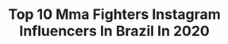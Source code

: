 ---
title: Top 10 Mma Fighters Instagram Influencers In Brazil In 2020
description: >-
  Find top mma fighters Instagram influencers in Brazil in 2020. Most popular hashtags: #muaythai #mma #jiujitsu #boxing.
platform: Instagram
profiles:
  - username: "pantoja_oficial"
    fullname: >-
      Alexandre Pantoja
    location: "Brazil"
    followers: 11288
    engagement: 695
    commentsToLikes: 0.068521
    id: ck5c9718uawb60i11rx56w96w
    verified: true
    hashtags: "#americatopteam, #brazilianjiujitsu, #godbless, #dreamscometrue"
  - username: "mackenziedern"
    fullname: >-
      Mackenzie Dern 🇺🇸🇧🇷
    location: "Brazil"
    followers: 761180
    engagement: 448
    commentsToLikes: 0.007485
    id: ck0tz8i70phlx0i19iaxd1t8n
    verified: true
    hashtags: "#cantstopwontstop, #nopressurenodiamonds, #countdown, #ufclincoln"
  - username: "raonibarcelos_ufc"
    fullname: >-
      Raoni Barcelos
    location: "Brazil"
    followers: 17825
    engagement: 355
    commentsToLikes: 0.024521
    id: ck5c89w9q91uo0i11u3i8r776
    verified: false
    hashtags: "#para, #rizzorvtlb, #vitoriavitoriavitoria, #refitrefinaria"
  - username: "aleshazapp"
    fullname: >-
      Alesha Reneé
    location: "Brazil"
    followers: 14448
    engagement: 575
    commentsToLikes: 0.025133
    id: ck8swhk3je42v0j78nhsg2iym
    verified: false
    hashtags: "#socialdistancing, #hotones, #wings, #tattoosleeve"
  - username: "gustavooliveiramma"
    fullname: >-
      Gustavo Oliveira MMA
    location: "Brazil"
    followers: 10752
    engagement: 628
    commentsToLikes: 0.022040
    id: ck5q5kw13td8k0i116nmvmyqp
    verified: false
    hashtags: "#hiphop, #work, #blessed, #thai"
  - username: "marcinheld"
    fullname: >-
      Marcin Held
    location: "Brazil"
    followers: 23122
    engagement: 215
    commentsToLikes: 0.008213
    id: ck15ts8wqjmra0i190yy41g9m
    verified: true
    hashtags: "#visit, #relax, #piekno, #przewietrzy"
  - username: "cesinha_almeida"
    fullname: >-
      Cesinha Almeida
    location: "Brazil"
    followers: 8048
    engagement: 859
    commentsToLikes: 0.066104
    id: ck6tmqtq28cp50j71mz0c154f
    verified: false
    hashtags: "#ricoverhoeven, #boxing, #love, #niggaz"
  - username: "patrickypitbull"
    fullname: >-
      patrickypitbull
    location: "Brazil"
    followers: 54200
    engagement: 359
    commentsToLikes: 0.038906
    id: ck55p3fb39q3o0i11ebozo7vn
    verified: true
    hashtags: "#tbt, #rizin, #rizin2019, #jiujitsu"
  - username: "claudiohannibalsilva"
    fullname: >-
      Claudio Hannibal UFC
    location: "Brazil"
    followers: 20153
    engagement: 229
    commentsToLikes: 0.053891
    id: ck0tz8gruphef0i19x0amvx3q
    verified: true
    hashtags: "#vapecomunity, #weedentrepreneur, #maenatureza, #boxeo"
  - username: "fabricioandrade1"
    fullname: >-
      FABRICIO ANDRADE “wonderBoy“🇧🇷
    location: "Brazil"
    followers: 9977
    engagement: 578
    commentsToLikes: 0.036759
    id: ck0ub9du3e3kr0i19qt5lj3m7
    verified: false
    hashtags: "#brasil, #tothetop, #mma, #fighter"
---
